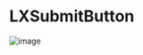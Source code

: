 # LXSubmitButton
![image](https://github.com/liuxinixn/LXSubmitButton/blob/master/%E6%95%88%E6%9E%9C%E5%9B%BE.gif)
